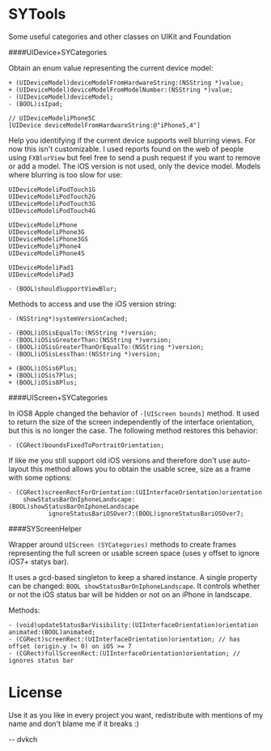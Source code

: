 SYTools
=======


Some useful categories and other classes on UIKit and Foundation


####UIDevice+SYCategories

Obtain an enum value representing the current device model:

	+ (UIDeviceModel)deviceModelFromHardwareString:(NSString *)value;
	+ (UIDeviceModel)deviceModelFromModelNumber:(NSString *)value;
	- (UIDeviceModel)deviceModel;
	- (BOOL)isIpad;

	// UIDeviceModeliPhone5C
	[UIDevice deviceModelFromHardwareString:@"iPhone5,4"]


Help you identifying if the current device supports well blurring views. For now this isn't customizable. I used reports found on the web of people using `FXBlurView` but feel free to send a push request if you want to remove or add a model. The iOS version is not used, only the device model. Models where blurring is too slow for use:

	UIDeviceModeliPodTouch1G
	UIDeviceModeliPodTouch2G
	UIDeviceModeliPodTouch3G
	UIDeviceModeliPodTouch4G
	
	UIDeviceModeliPhone
	UIDeviceModeliPhone3G
	UIDeviceModeliPhone3GS
	UIDeviceModeliPhone4
	UIDeviceModeliPhone4S
	
	UIDeviceModeliPad1
	UIDeviceModeliPad3
 
	- (BOOL)shouldSupportViewBlur;


Methods to access and use the iOS version string:

	- (NSString*)systemVersionCached;

	- (BOOL)iOSisEqualTo:(NSString *)version;
	- (BOOL)iOSisGreaterThan:(NSString *)version;
	- (BOOL)iOSisGreaterThanOrEqualTo:(NSString *)version;
	- (BOOL)iOSisLessThan:(NSString *)version;
	
	+ (BOOL)iOSis6Plus;
	+ (BOOL)iOSis7Plus;
	+ (BOOL)iOSis8Plus;

####UIScreen+SYCategories

In iOS8 Apple changed the behavior of `-[UIScreen bounds]` method. It used to return the size of the screen independently of the interface orientation, but this is no longer the case. The following method restores this behavior:

	- (CGRect)boundsFixedToPortraitOrientation;

If like me you still support old iOS versions and therefore don't use auto-layout this method allows you to obtain the usable scree, size as a frame with some options:

	- (CGRect)screenRectForOrientation:(UIInterfaceOrientation)orientation
    	showStatusBarOnIphoneLandscape:(BOOL)showStatusBarOnIphoneLandscape
        	   ignoreStatusBariOSOver7:(BOOL)ignoreStatusBariOSOver7;


####SYScreenHelper

Wrapper around `UIScreen (SYCategories)` methods to create frames representing the full screen or usable screen space (uses y offset to ignore iOS7+ statys bar). 

It uses a gcd-based singleton to keep a shared instance. A single property can be changed: `BOOL showStatusBarOnIphoneLandscape`. It controls whether or not the iOS status bar will be hidden or not on an iPhone in landscape.

Methods:

	- (void)updateStatusBarVisibility:(UIInterfaceOrientation)orientation animated:(BOOL)animated;
	- (CGRect)screenRect:(UIInterfaceOrientation)orientation; // has offset (origin.y != 0) on iOS >= 7
	- (CGRect)fullScreenRect:(UIInterfaceOrientation)orientation; // ignores status bar


License
===

Use it as you like in every project you want, redistribute with mentions of my name and don't blame me if it breaks :)

-- dvkch
 